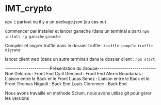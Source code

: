 # IMT_crypto

`npm i` partout ou il y a un package.json (au cas ou)

commencer par installer et lancer ganache (dans un terminal a part)
`npm install -g ganache`
`ganache`

Compiler et migrer truffle
dans le dossier truffle :
`truffle compile`
`truffle migrate`

lancer client web (dans un autre terminal)
dans le dossier client :
`npm start`


-----------------------Présentation du Groupe------------------------------
Noé Delcroix : Front End
Cyril Demand : Front End
Alexis Bourdarias : Liaison entre le Back et le Front
Lucas Senez : Liaison entre le Back et le Front
Thomas Nigault : Back End
Louis Clorennec : Back End

Nous avons travaillé en méthode Scrum, nous avons utilisé git pour gérer les versions

